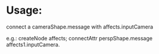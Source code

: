 # Usage: 
connect a cameraShape.message with affects.inputCamera

e.g.:
createNode affects;
connectAttr perspShape.message affects1.inputCamera.
